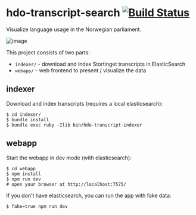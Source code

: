 # hdo-transcript-search [![Build Status](https://travis-ci.org/holderdeord/hdo-transcript-search.png?branch=master)](https://travis-ci.org/holderdeord/hdo-transcript-search)

Visualize language usage in the Norwegian parliament.

![image](https://cloud.githubusercontent.com/assets/572/6088832/f9052628-ae5a-11e4-9a26-d78e36b23a9d.png)


This project consists of two parts:

* `indexer/` - download and index Stortinget transcripts in ElasticSearch
* `webapp/`  - web frontend to present / visualize the data

## indexer

Download and index transcripts (requires a local elasticsearch):

    $ cd indexer/
    $ bundle install
    $ bundle exec ruby -Ilib bin/hdo-transcript-indexer 

## webapp

Start the webapp in dev mode (with elasticsearch):

    $ cd webapp
    $ npm install
    $ npm run dev
    # open your browser at http://localhost:7575/

If you don't have elasticsearch, you can run the app with fake data:

    $ fake=true npm run dev
